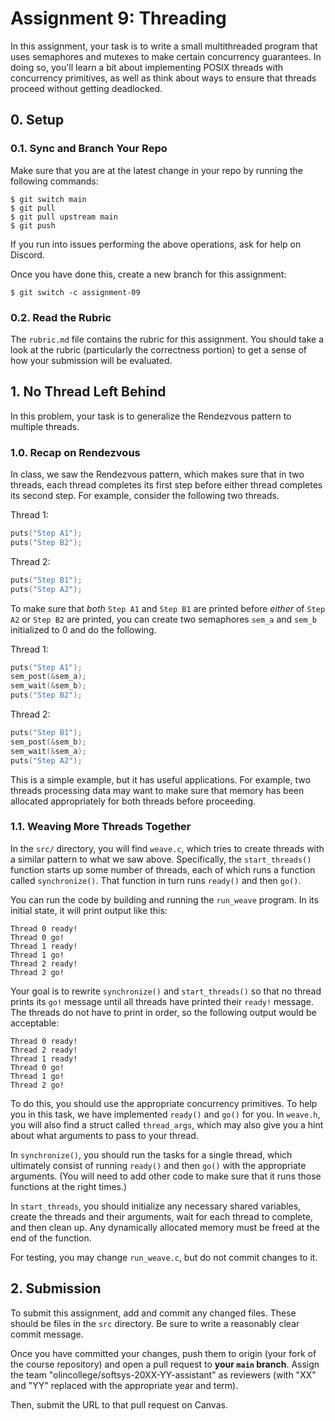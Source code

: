 # Assignment 9: Threading

In this assignment, your task is to write a small multithreaded program that
uses semaphores and mutexes to make certain concurrency guarantees. In doing so,
you'll learn a bit about implementing POSIX threads with concurrency primitives,
as well as think about ways to ensure that threads proceed without getting
deadlocked.

## 0. Setup

### 0.1. Sync and Branch Your Repo

Make sure that you are at the latest change in your repo by running the
following commands:

```
$ git switch main
$ git pull
$ git pull upstream main
$ git push
```

If you run into issues performing the above operations, ask for help on Discord.

Once you have done this, create a new branch for this assignment:

```
$ git switch -c assignment-09
```

### 0.2. Read the Rubric

The `rubric.md` file contains the rubric for this assignment. You should take a
look at the rubric (particularly the correctness portion) to get a sense of how
your submission will be evaluated.

## 1. No Thread Left Behind

In this problem, your task is to generalize the Rendezvous pattern to multiple
threads.

### 1.0. Recap on Rendezvous

In class, we saw the Rendezvous pattern, which makes sure that in two threads,
each thread completes its first step before either thread completes its second
step. For example, consider the following two threads.

Thread 1:

```c
puts("Step A1");
puts("Step B2");
```

Thread 2:

```c
puts("Step B1");
puts("Step A2");
```

To make sure that _both_ `Step A1` and `Step B1` are printed before _either_ of
`Step A2` or `Step B2` are printed, you can create two semaphores `sem_a` and
`sem_b` initialized to 0 and do the following.

Thread 1:

```c
puts("Step A1");
sem_post(&sem_a);
sem_wait(&sem_b);
puts("Step B2");
```

Thread 2:

```c
puts("Step B1");
sem_post(&sem_b);
sem_wait(&sem_a);
puts("Step A2");
```

This is a simple example, but it has useful applications. For example, two
threads processing data may want to make sure that memory has been allocated
appropriately for both threads before proceeding.

### 1.1. Weaving More Threads Together

In the `src/` directory, you will find `weave.c`, which tries to create threads
with a similar pattern to what we saw above. Specifically, the `start_threads()`
function starts up some number of threads, each of which runs a function called
`synchronize()`. That function in turn runs `ready()` and then `go()`.

You can run the code by building and running the `run_weave` program. In its
initial state, it will print output like this:

```
Thread 0 ready!
Thread 0 go!
Thread 1 ready!
Thread 1 go!
Thread 2 ready!
Thread 2 go!
```

Your goal is to rewrite `synchronize()` and `start_threads()` so that no thread
prints its `go!` message until all threads have printed their `ready!` message.
The threads do not have to print in order, so the following output would be
acceptable:

```
Thread 0 ready!
Thread 2 ready!
Thread 1 ready!
Thread 0 go!
Thread 1 go!
Thread 2 go!
```

To do this, you should use the appropriate concurrency primitives. To help you
in this task, we have implemented `ready()` and `go()` for you. In `weave.h`,
you will also find a struct called `thread_args`, which may also give you a hint
about what arguments to pass to your thread.

In `synchronize()`, you should run the tasks for a single thread, which
ultimately consist of running `ready()` and then `go()` with the appropriate
arguments. (You will need to add other code to make sure that it runs those
functions at the right times.)

In `start_threads`, you should initialize any necessary shared variables, create
the threads and their arguments, wait for each thread to complete, and then
clean up. Any dynamically allocated memory must be freed at the end of the
function.

For testing, you may change `run_weave.c`, but do not commit changes to it.

## 2. Submission

To submit this assignment, add and commit any changed files. These should be
files in the `src` directory. Be sure to write a reasonably clear commit
message.

Once you have committed your changes, push them to origin (your fork of the
course repository) and open a pull request to **your `main` branch**. Assign the
team "olincollege/softsys-20XX-YY-assistant" as reviewers (with "XX" and "YY"
replaced with the appropriate year and term).

Then, submit the URL to that pull request on Canvas.
